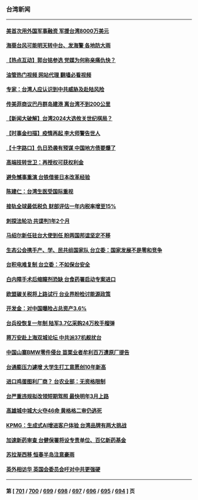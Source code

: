### 台湾新闻
---
#### [美首次用外国军事融资 军援台湾8000万美元](../../pages/ncid1349361/n14064479.md?08311645) 
#### [海葵台风可能明天转中台、发海警 各地防大雨](../../pages/ncid1349361/n14064435.md?08311645) 
#### [【热点互动】郭台铭参选 党媒为何称亲痛仇快？](../../pages/ncid1349361/n14064273.md?08311645) 
#### [油管热门视频 网站代理 翻墙必看视频](http://138.2.39.72:81/youtube.html?epic-marker?08311645)
#### [专家：台湾人应认识到中共威胁及赴陆风险](../../pages/ncid1349361/n14064166.md?08311645) 
#### [传美菲商议巴丹群岛建港 离台湾不到200公里](../../pages/ncid1349361/n14064189.md?08311645) 
#### [【新闻大破解】台湾2024大选攸关世纪棋局？](../../pages/ncid1349361/n14064176.md?08311645) 
#### [【时事金扫描】疫情再起 李大师警告世人](../../pages/ncid1349361/n14064158.md?08311645) 
#### [【十字路口】仇日恐袭有预谋 中国地方债要爆了](../../pages/ncid1349361/n14064172.md?08311645) 
#### [高端技转世卫：再授权可获权利金](../../pages/ncid1349361/n14064095.md?08311645) 
#### [避免憾事重演 台铁借鉴日本改革经验](../../pages/ncid1349361/n14064112.md?08311645) 
#### [陈建仁：台湾生医受国际重视](../../pages/ncid1349361/n14064090.md?08311645) 
#### [接轨全球最低税负 财部评估一年内税率增至15%](../../pages/ncid1349361/n14064094.md?08311645) 
#### [刺探法轮功  共谍判1年2个月](../../pages/ncid1349361/n14064049.md?08311645) 
#### [马绍尔新任驻台大使到任 盼两国邦谊坚定不移](../../pages/ncid1349361/n14064047.md?08311645) 
#### [生态公会携手产、学、民共组国家队 台立委：国家发展不是零和竞争](../../pages/ncid1349361/n14064062.md?08311645) 
#### [台积电难复制 台立委：不如保台安全](../../pages/ncid1349361/n14064050.md?08311645) 
#### [白内障手术后缩瞳剂恐缺 台食药署启动专案进口](../../pages/ncid1349361/n14064061.md?08311645) 
#### [欧盟碳关税将上路试行 台业界盼检讨能源政策](../../pages/ncid1349361/n14064058.md?08311645) 
#### [开发金：对中国曝险占总资产3.6%](../../pages/ncid1349361/n14064052.md?08311645) 
#### [台兵役恢复一年制 陆军3.7亿采购24万枚手榴弹](../../pages/ncid1349361/n14064057.md?08311645) 
#### [蒋万安赴上海双城论坛 中共派37机舰扰台](../../pages/ncid1349361/n14064055.md?08311645) 
#### [中国山寨BMW零件侵台 苗栗业者牟利百万遭原厂提告](../../pages/ncid1349361/n14064041.md?08311645) 
#### [台通膨压力遽增 大学生打工意愿创10年新高](../../pages/ncid1349361/n14064006.md?08311645) 
#### [进口鸡蛋图利厂商？ 台农业部：无资格限制](../../pages/ncid1349361/n14064005.md?08311645) 
#### [台严重违规拟改领短期驾照 最快明年3月上路](../../pages/ncid1349361/n14063982.md?08311645) 
#### [高雄城中城大火夺46命 黄格格二审仍逃死](../../pages/ncid1349361/n14064032.md?08311645) 
#### [KPMG：生成式AI增进客户体验 台湾品牌有两大挑战](../../pages/ncid1349361/n14064030.md?08311645) 
#### [加速新药审查 台健保署将设专责单位、百亿新药基金](../../pages/ncid1349361/n14064020.md?08311645) 
#### [苏拉渐西移 恒春半岛注意豪雨](../../pages/ncid1349361/n14064013.md?08311645) 
#### [英外相访华 英国会委员会吁对中共更强硬](../../pages/ncid1349361/n14063846.md?08311645) 

---
#### 第 [ [701](./701.md?08311645) / [700](./700.md?08311645) / [699](./699.md?08311645) / [698](./698.md?08311645) / [697](./697.md?08311645) / [696](./696.md?08311645) / [695](./695.md?08311645) / [694](./694.md?08311645) ] 页
